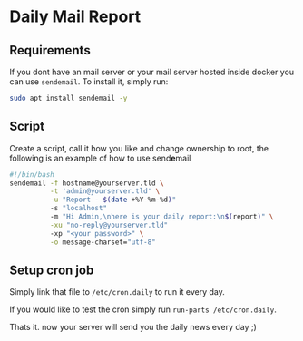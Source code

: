 Daily Mail Report
=================

## Requirements
If you dont have an mail server or your mail server hosted inside docker you can use `sendemail`. 
To install it, simply run:
```bash
sudo apt install sendemail -y
```

## Script
Create a script, call it how you like and change ownership to root, the following is an example of how to use send**e**mail

```bash
#!/bin/bash
sendemail -f hostname@yourserver.tld \
          -t 'admin@yourserver.tld' \
          -u "Report - $(date +%Y-%m-%d)"
          -s "localhost" 
          -m "Hi Admin,\nhere is your daily report:\n$(report)" \
          -xu "no-reply@yourserver.tld" 
          -xp "<your password>" \
          -o message-charset="utf-8" 
```

## Setup cron job
Simply link that file to `/etc/cron.daily` to run it every day.

If you would like to test the cron simply run `run-parts /etc/cron.daily`.

Thats it. now your server will send you the daily news every day ;)
